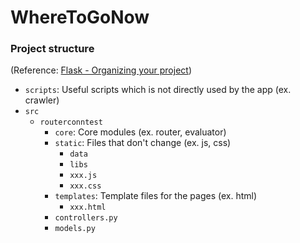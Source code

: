 # WhereToGoNow

### Project structure
(Reference: [Flask - Organizing your project](http://exploreflask.com/en/latest/organizing.html))

- `scripts`: Useful scripts which is not directly used by the app (ex. crawler)
- `src`
  - `routerconntest`
    - `core`: Core modules (ex. router, evaluator)
    - `static`: Files that don't change (ex. js, css)
      - `data`
      - `libs`
      - `xxx.js`
      - `xxx.css`
    - `templates`: Template files for the pages (ex. html)
      - `xxx.html`
    - `controllers.py`
    - `models.py`
